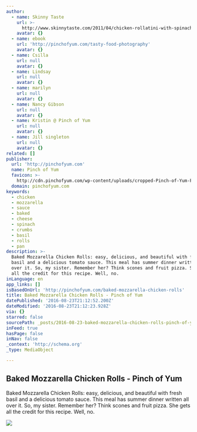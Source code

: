 ```yaml
---
author:
  - name: Skinny Taste
    url: >-
      http://www.skinnytaste.com/2011/04/chicken-rollatini-with-spinach-alla.html
    avatar: {}
  - name: ebook
    url: 'http://pinchofyum.com/tasty-food-photography'
    avatar: {}
  - name: Csilla
    url: null
    avatar: {}
  - name: Lindsay
    url: null
    avatar: {}
  - name: marilyn
    url: null
    avatar: {}
  - name: Nancy Gibson
    url: null
    avatar: {}
  - name: Kristin @ Pinch of Yum
    url: null
    avatar: {}
  - name: Jill singleton
    url: null
    avatar: {}
related: []
publisher:
  url: 'http://pinchofyum.com'
  name: Pinch of Yum
  favicon: >-
    http://cdn.pinchofyum.com/wp-content/uploads/cropped-Pinch-of-Yum-Favicon-512-192x192.png
  domain: pinchofyum.com
keywords:
  - chicken
  - mozzarella
  - sauce
  - baked
  - cheese
  - spinach
  - crumbs
  - basil
  - rolls
  - pan
description: >-
  Baked Mozzarella Chicken Rolls: easy, delicious, and beautiful with fresh
  basil and a delicious tomato sauce. This meal has summer dinner written all
  over it. So, my sister. Remember her? Think scones and fruit pizza. She gets
  all the credit for this recipe. Well, no.
inLanguage: en
app_links: []
isBasedOnUrl: 'http://pinchofyum.com/baked-mozzarella-chicken-rolls'
title: Baked Mozzarella Chicken Rolls - Pinch of Yum
datePublished: '2016-08-23T21:12:52.200Z'
dateModified: '2016-08-23T21:12:23.928Z'
via: {}
starred: false
sourcePath: _posts/2016-08-23-baked-mozzarella-chicken-rolls-pinch-of-yum.md
inFeed: true
hasPage: false
inNav: false
_context: 'http://schema.org'
_type: MediaObject

---
```

<article style=""><h1>Baked Mozzarella Chicken Rolls - Pinch of Yum</h1><p>Baked Mozzarella Chicken Rolls: easy, delicious, and beautiful with fresh basil and a delicious tomato sauce. This meal has summer dinner written all over it. So, my sister. Remember her? Think scones and fruit pizza. She gets all the credit for this recipe. Well, no.</p><img src="http://cdn.pinchofyum.com/wp-content/uploads/2013/06/baked-mozzarella-chicken-rolls-181.jpg" /></article>